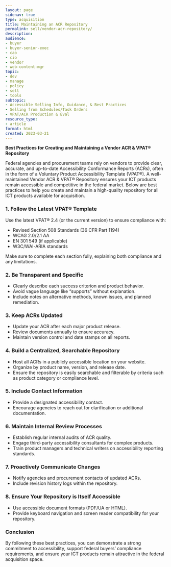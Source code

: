 ```yaml
---
layout: page
sidenav: true
type: acquisition
title: Maintaining an ACR Repository
permalink: sell/vendor-acr-repository/
description: 
audience: 
- buyer
- buyer-senior-exec
- cao
- cio
- vendor
- web-content-mgr
topic: 
- dev
- manage
- policy
- sell
- tools
subtopic: 
- Accessible Selling Info, Guidance, & Best Practices
- Selling from Schedules/Task Orders
- VPAT/ACR Production & Eval
resource_type: 
- article
format: html
created: 2023-03-21
---
```

**Best Practices for Creating and Maintaining a Vendor ACR & VPAT® Repository**

Federal agencies and procurement teams rely on vendors to provide clear, accurate, and up-to-date Accessibility Conformance Reports (ACRs), often in the form of a Voluntary Product Accessibility Template (VPAT®). A well-maintained Vendor ACR & VPAT® Repository ensures your ICT products remain accessible and competitive in the federal market. Below are best practices to help you create and maintain a high-quality repository for all ICT products available for acquisition.

### 1. Follow the Latest VPAT® Template
Use the latest VPAT® 2.4 (or the current version) to ensure compliance with:
- Revised Section 508 Standards (36 CFR Part 1194)
- WCAG 2.0/2.1 AA
- EN 301 549 (if applicable)
- W3C/WAI-ARIA standards

Make sure to complete each section fully, explaining both compliance and any limitations.

### 2. Be Transparent and Specific
- Clearly describe each success criterion and product behavior.
- Avoid vague language like “supports” without explanation.
- Include notes on alternative methods, known issues, and planned remediation.

### 3. Keep ACRs Updated
- Update your ACR after each major product release.
- Review documents annually to ensure accuracy.
- Maintain version control and date stamps on all reports.

### 4. Build a Centralized, Searchable Repository
- Host all ACRs in a publicly accessible location on your website.
- Organize by product name, version, and release date.
- Ensure the repository is easily searchable and filterable by criteria such as product category or compliance level.

### 5. Include Contact Information
- Provide a designated accessibility contact.
- Encourage agencies to reach out for clarification or additional documentation.

### 6. Maintain Internal Review Processes
- Establish regular internal audits of ACR quality.
- Engage third-party accessibility consultants for complex products.
- Train product managers and technical writers on accessibility reporting standards.

### 7. Proactively Communicate Changes
- Notify agencies and procurement contacts of updated ACRs.
- Include revision history logs within the repository.

### 8. Ensure Your Repository is Itself Accessible
- Use accessible document formats (PDF/UA or HTML).
- Provide keyboard navigation and screen reader compatibility for your repository.

### Conclusion
By following these best practices, you can demonstrate a strong commitment to accessibility, support federal buyers’ compliance requirements, and ensure your ICT products remain attractive in the federal acquisition space.

